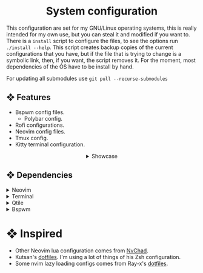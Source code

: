 <div align="center">
  <h1>System configuration</h1>
</div>

This configuration are set for my GNU/Linux operating systems, this is really intended for my own use,
but you can steal it and modified if you want to. There is a `install` script to configure
the files, to see the options run `./install --help`. This script creates backup copies of the current
configurations that you have, but if the file that is trying to change is a symbolic link, then, if
you want, the script removes it. For the moment, most dependencies of the OS have to be install by hand.

For updating all submodules use `git pull --recurse-submodules`

## ❖ Features
* Bspwm config files.
  * Polybar config.
* Rofi configurations.
* Neovim config files.
* Tmux config.
* Kitty terminal configuration.

<details align="center">
<summary>Showcase</summary>

<h1>━━━━  ❖  ━━━━</h1>
<img src="https://raw.githubusercontent.com/vFredo/dotfiles/main/.github/assets/bspwm-rice.png" />
<img src="https://raw.githubusercontent.com/vFredo/dotfiles/main/.github/assets/nvim-screenshot.png" />

<img src="https://raw.githubusercontent.com/vFredo/dotfiles/main/.github/assets/zsh-prompt.png"/>
<h1>━━━━  ❖  ━━━━</h1>
</details>

## ❖ Dependencies
<details>
<summary>Neovim</summary>

- [ripgrep](https://github.com/BurntSushi/ripgrep)
- nodejs
- xclip
</details>

<details>
<summary>Terminal</summary>

- zoxide
- zsh
  - [`pure`](https://github.com/sindresorhus/pure) - Minimal and fast Zsh prompt with asynchronous git fetch
  - [`autopair`](https://github.com/hlissner/zsh-autopair) - Auto-close and delete matching delimiters
  - [`system-clipboard`](https://github.com/kutsan/zsh-system-clipboard) - Synchronize ZLE (Zsh Line Editor) clipboard buffer with system clipboard
  - [`autosuggestions`](https://github.com/zsh-users/zsh-autosuggestions) - Fish-like auto-suggestions for zsh based on command history
- tmux
- xclip `pacman -S xclip`(copy on clipboard from tmux paste mode).
- kitty
</details>

<details>
<summary>Qtile</summary>

- qtile-extra
- betterlockscreen
- [Rofi](https://github.com/davatorium/rofi).
- colloid-gtk-theme
- Shutter (screenshot)
- picom
- feh
- dunst
- Fonts
  - JetBrains Mono Nerd Font
  - Lilex
</details>

<details>
<summary>Bspwm</summary>

- [Rofi](https://github.com/davatorium/rofi).
- [polybar](https://github.com/polybar/polybar).
- [bitwarden-rofi](https://github.com/mattydebie/bitwarden-rofi).
- Picom
- Dunst
- Nitrogen
- arandr
- xorg-xsetroot
- pavucontrol
- lxappearance-gtk3
- Blueman (bluetooth manager with applet).
- sxhkd
</details>

# ❖ Inspired
* Other Neovim lua configuration comes from [NvChad](https://github.com/NvChad/NvChad).
* Kutsan's [dotfiles](https://github.com/kutsan/dotfiles). I'm using a lot of things of his Zsh configuration.
* Some nvim lazy loading configs comes from Ray-x's [dotfiles](https://github.com/ray-x/nvim).
